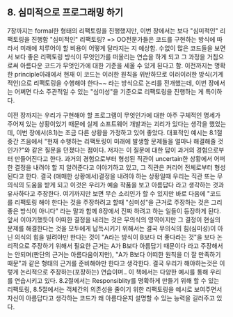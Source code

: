 ## 8. 심미적으로 프로그래밍 하기

7장까지는 formal한 형태의 리팩토링을 진행했지만, 이번 장에서는 보다 "심미적인" 리팩토링을 진행함
"심미적인" 리팩토링?
=> OO전문가들은 코드를 구현하는 방식에 따라서 미래에 치루어야 할 비용이 어떻게 달라지는 지 예상함. 수없이 많은 코드들을 보면서 보다 좋은 리팩토링 방식이 무엇인가를 떠올리는 연습을 하게 되고 그 과정을 거침으로써 아름다운 코드가 무엇인가에 대한 기준을 세울 수 있게 된다고 함.
이전까지는 명확한 principle아래에서 현재 이 코드는 이러한 원칙을 위반하므로 이러이러한 방식(기계적인)으로 리팩토링을 수행해야 한다~~ 라는 방식으로 논리를 전개했는데, 이번 장에서는 어쩌면 다소 주관적일 수 있는 "심미성"을 기준으로 리팩토링을 진행하는 게 특이하다.

이전 장까지는 우리가 구현해야 할 프로그램이 무엇인가에 대한 아주 구체적인 명세가 주어져 있는 상황이었기 때문에 실제 소프트웨어 개발과는 괴리가 있다는 생각을 했었는데, 이번 장에서(8.1)는 조금 다른 상황을 가정하고 있어 좋았다.
대표적인 예시는 8.1절 중간 즈음에서 "현재 수행하는 리팩토링이 미래에 발생할 문제들을 얼마나 해결해줄 것인가?"와 같은 질문을 던졌다는 점이다.
저자는 이 질문에 대한 답이 과거의 경험으로부터 만들어진다고 한다. 과거의 경험으로부터 형성된 직관이 uncertain한 상황에서 어떠한 결정을 내려야 할 지 알려준다고 이야기하고 있고, 그 직관은 커리어 전체로부터 형성된다고 한다.
결국 (애매한 상황에서)결정을 내려야 하는 상황일때 우리는 직관 또는 무의식의 도움을 받게 되고 이것은 우리가 예술 작품을 보고 아름답다 라고 생각하는 것과 유사하다고 주장한다.
여기까지만 보면 무슨 소리인가 할 수 있지만 바로 다음에 "코드를 리팩토링 해야 한다는 것을 주장하려고 할때 "심미성"을 근거로 주장하는 것은 그리 좋은 방식이 아니다" 라는 말과 함께 8장에서 진짜 하려고 하는 일들이 등장하게 된다.
앞서 이야기했듯이 어떠한 결정을 내리는 것은 무의식의 영역이지만 그 결정이 현실의 문제를 해결한다는 것을 모두에게 납득시키기 위해서는 결국 무의식의 힘(심미성)이 아닌 의식의 힘을 빌려야만 한다는 것이
"A라는 방식이 B보다 더 좋다라는 것"을 보다 논리적으로 주장하기 위해서 필요한 근거는 A가 B보다 아름답기 때문이다 라고 주장해서는 안되며(판단의 근거는 아름다움이지만), "A가 B보다 어떠한 원칙을 더 잘 만족하기 때문"과 같은 형태의 근거를 준비해야만 한다고 생각한다.
결국 우리가 해야하는것은 이렇게 논리적으로 주장하는(포장하는) 연습이며.. 이 책에서는 다양한 예시를 통해 우리를 연습시키고 있다.
8.2절에서는 Responsiblity를 명확하게 만들기 위해 할 수 있는 리팩토링, 8.5절에서는 객체간의 의존성을 줄이기 위한 리팩토링을 예시로 보여주면서 자신이 아름답다고 생각하는 코드가 왜 아름다운지 설명할 수 있는 능력을 길러주고 있다.